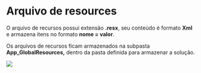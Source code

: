 # Arquivo de resources

O arquivo de recursos possui extensão **.resx**, seu conteúdo é formato **Xml** e armazena itens no formato **nome = valor**.

Os arquivos de recursos ficam armazenados na subpasta **App\_GlobalResources,** dentro da pasta definida para armazenar a solução.

![](http://www.gvinci.com.br/manual/resourcesfile.png)

